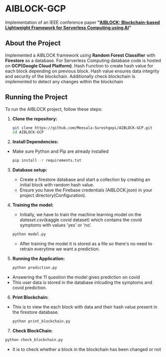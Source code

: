 # AIBLOCK-GCP
Implementation of an IEEE conference paper **"[AIBLOCK: Blockchain-based Lightweight Framework for Serverless Computing using AI](https://ieeexplore.ieee.org/document/9826025)"**

## About the Project
Implemented a AIBLOCK framework using **Random Forest Classifier** with **Firestore** as a database. For Serverless Computing database code is hosted on **GCP(Google Cloud Platform)**. Hash Function to create hash value for each block depending on previous block. Hash value ensures data integrity and security of the blockchain. Additionally check blockchain is implemented to detect any changes within the blockchain


## Running the Project
To run the AIBLOCK project, follow these steps:

1. **Clone the repository:**
   
   ```bash
   git clone https://github.com/Meesala-Sureshgopi/AIBLOCK-GCP.git
   cd AIBLOCK-GCP
   ```
2. **Install Dependencies:**

  - Make sure Python and Pip are already installed
  
       ```bash
       pip install -r requirements.txt
       ```

3. **Database setup:**
   - Create a firestore database and start a collection by creating an initial block with random hash value.
   - Ensure you have the Firebase credentials (AIBLOCK.json) in your project directory(Configuration).

4. **Training the model:**
   - Initially, we have to train the machine learning model on the *dataset.csv*(kaggle covid dataset) which contains the covid symptoms with values 'yes' or 'no'.
   ``` bash
   python model.py
   ```
   - After training the model it is stored as a file so there's no need to retrain everytime we want a prediction.

5. **Running the Application:**
   
   ```bash
   python prediction.py
   ```
  - Answering the 11 question the model gives prediction on covid
  - This user data is stored in the database inlcuding the symptoms and covid prediction.

6. **Print Blockchain:**
  - This is to view the each block with data and their hash value present in the firestore database.
    
    ```bash
    python print_blockchain.py
    ```
    
    
7. **Check BlockChain:**    

  ```bash
  python check_blockchain.py
  ```
  - It is to check whether a block in the blockchain has been changed or not

